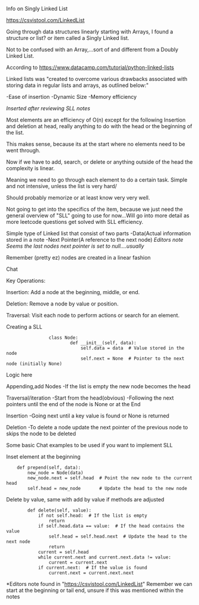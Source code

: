 Info on Singly Linked List

https://csvistool.com/LinkedList

Going through data structures linearly starting with Arrays, I found a structure or list? or item called a Singly Linked list.

Not to be confused with an Array,...sort of and different from a Doubly Linked List.

According to https://www.datacamp.com/tutorial/python-linked-lists

Linked lists was "created to overcome various drawbacks associated with storing data in regular lists and arrays, as outlined below:"

-Ease of insertion
-Dynamic Size
-Memory efficiency

*Inserted after reviewing SLL notes*

Most elements are an efficiency of O(n)	except for the following 
Insertion and deletion at head, really anything to do with the head or the beginning of the list.

This makes sense, because its at the start where no elements need to be went through.

Now if we have to add, search, or delete or anything outside of the head the complexity is linear. 

Meaning we need to go through each element to do a certain task. Simple and not intensive, unless the list is very hard/

Should probably memorize or at least know very very well.




Not going to get into the specifics of the item, because we just need the general overview of "SLL" going to use for now...Will
go into more detail as more leetcode questions get solved with SLL efficiency.


Simple type of Linked list that consist of two parts
-Data(Actual information stored in a note
-Next Pointer(A reference to the next node) 
*Editors note Seems the last nodes next pointer is set to null....usually*

Remember (pretty ez) nodes are created in a linear fashion

Chat 

Key Operations:

Insertion:
Add a node at the beginning, middle, or end.

Deletion:
Remove a node by value or position.

Traversal:
Visit each node to perform actions or search for an element.

Creating a SLL

					class Node:
    						def __init__(self, data):
						        self.data = data  # Value stored in the node
						        self.next = None  # Pointer to the next node (initially None)

Logic here

Appending,add Nodes
-If the list is empty the new node becomes the head

Traversal/iteration
-Start from the head(obvious)
-Following the next pointers until the end of the node is None or at the End

Insertion
-Going next until a key value is found or None is returned

Deletion
-To delete a node update the next pointer of the previous node to skips the node to be deleted

Some basic Chat examples to be used if you want to implement SLL

Inset element at the beginning


		def prepend(self, data):
		    new_node = Node(data)
		    new_node.next = self.head  # Point the new node to the current head
		    self.head = new_node       # Update the head to the new node


Delete by value, same with add by value if methods are adjusted

			def delete(self, value):
			    if not self.head:  # If the list is empty
			        return
			    if self.head.data == value:  # If the head contains the value
			        self.head = self.head.next  # Update the head to the next node
			        return
			    current = self.head
			    while current.next and current.next.data != value:
			        current = current.next
			    if current.next:  # If the value is found
			        current.next = current.next.next


*Editors note found in "https://csvistool.com/LinkedList" 
Remember we can start at the beginning or tail end, unsure if this was mentioned within the notes








